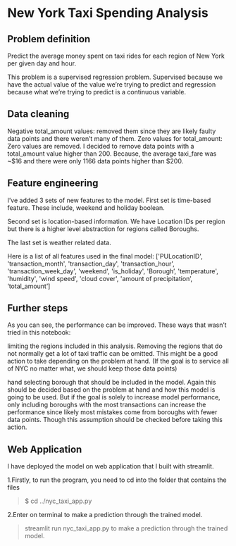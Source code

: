 # New York Taxi Spending Analysis

## Problem definition
Predict the average money spent on taxi rides for each region of New York per given day and hour.

This problem is a supervised regression problem. Supervised because we have the actual value of the value we’re trying to predict and regression because what we’re trying to predict is a continuous variable.

## Data cleaning
Negative total_amount values: removed them since they are likely faulty data points and there weren’t many of them.
Zero values for total_amount: Zero values are removed.
I decided to remove data points with a total_amount value higher than 200. Because, the average taxi_fare was ~$16 and there were only 1166 data points higher than $200.

## Feature engineering
I’ve added 3 sets of new features to the model. First set is time-based feature. These include, weekend and holiday boolean.

Second set is location-based information. We have Location IDs per region but there is a higher level abstraction for regions called Boroughs.

The last set is weather related data.

Here is a list of all features used in the final model: ['PULocationID', 'transaction_month', 'transaction_day', 'transaction_hour', 'transaction_week_day', 'weekend', 'is_holiday', 'Borough’, 'temperature', 'humidity', 'wind speed', 'cloud cover', 'amount of precipitation’, ‘total_amount’]

## Further steps

As you can see, the performance can be improved. These ways that wasn’t tried in this notebook:

limiting the regions included in this analysis. Removing the regions that do not normally get a lot of taxi traffic can be omitted. This might be a good action to take depending on the problem at hand. (If the goal is to service all of NYC no matter what, we should keep those data points)

hand selecting borough that should be included in the model. Again this should be decided based on the problem at hand and how this model is going to be used. But if the goal is solely to increase model performance, only including boroughs with the most transactions can increase the performance since likely most mistakes come from boroughs with fewer data points. Though this assumption should be checked before taking this action.


## Web Application

I have deployed the model on web application that I built with streamlit.

1.Firstly, to run the program, you need to cd into the folder that contains the files
>$ cd ../nyc_taxi_app.py

2.Enter on terminal to make a prediction through the trained model.
>streamlit run nyc_taxi_app.py 
to make a prediction through the trained model.

